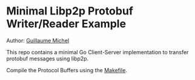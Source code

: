 # Minimal Libp2p Protobuf Writer/Reader Example

Author: [Guillaume Michel](https://github.com/guillaumemichel)

This repo contains a minimal Go Client-Server implementation to transfer protobuf messages using libp2p.

Compile the Protocol Buffers using the [Makefile](./Makefile).
